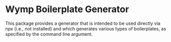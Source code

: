 Wymp Boilerplate Generator
==================================================================================================

This package provides a generator that is intended to be used directly via npx (i.e., not installed)
and which generates various types of boilerplates, as specified by the command line argument.


